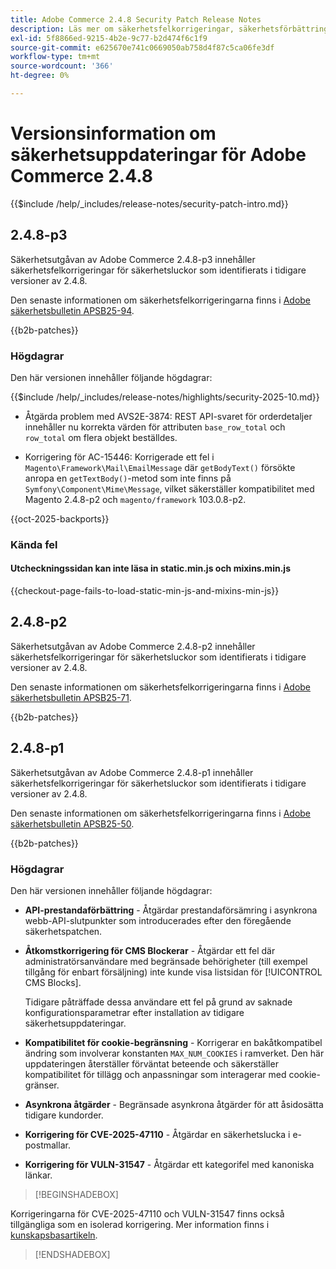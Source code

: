```yaml
---
title: Adobe Commerce 2.4.8 Security Patch Release Notes
description: Läs mer om säkerhetsfelkorrigeringar, säkerhetsförbättringar och andra säkerhetsrelaterade uppdateringar som ingår i säkerhetsuppdateringarna för Adobe Commerce version 2.4.7.
exl-id: 5f8866ed-9215-4b2e-9c77-b2d474f6c1f9
source-git-commit: e625670e741c0669050ab758d4f87c5ca06fe3df
workflow-type: tm+mt
source-wordcount: '366'
ht-degree: 0%

---
```


# Versionsinformation om säkerhetsuppdateringar för Adobe Commerce 2.4.8

{{$include /help/_includes/release-notes/security-patch-intro.md}}

## 2.4.8-p3

Säkerhetsutgåvan av Adobe Commerce 2.4.8-p3 innehåller säkerhetsfelkorrigeringar för säkerhetsluckor som identifierats i tidigare versioner av 2.4.8.

Den senaste informationen om säkerhetsfelkorrigeringarna finns i [Adobe säkerhetsbulletin APSB25-94](https://helpx.adobe.com/se/security/products/magento/apsb25-94.html).

{{b2b-patches}}

### Högdagrar

Den här versionen innehåller följande högdagrar:

{{$include /help/_includes/release-notes/highlights/security-2025-10.md}}

* Åtgärda problem med AVS2E-3874: REST API-svaret för orderdetaljer innehåller nu korrekta värden för attributen `base_row_total` och `row_total` om flera objekt beställdes.

* Korrigering för AC-15446: Korrigerade ett fel i `Magento\Framework\Mail\EmailMessage` där `getBodyText()` försökte anropa en `getTextBody()`-metod som inte finns på `Symfony\Component\Mime\Message`, vilket säkerställer kompatibilitet med Magento 2.4.8-p2 och `magento/framework` 103.0.8-p2.

{{oct-2025-backports}}

### Kända fel

#### Utcheckningssidan kan inte läsa in static.min.js och mixins.min.js

{{checkout-page-fails-to-load-static-min-js-and-mixins-min-js}}

## 2.4.8-p2

Säkerhetsutgåvan av Adobe Commerce 2.4.8-p2 innehåller säkerhetsfelkorrigeringar för säkerhetsluckor som identifierats i tidigare versioner av 2.4.8.

Den senaste informationen om säkerhetsfelkorrigeringarna finns i [Adobe säkerhetsbulletin APSB25-71](https://helpx.adobe.com/se/security/products/magento/apsb25-71.html).

{{b2b-patches}}

## 2.4.8-p1

Säkerhetsutgåvan av Adobe Commerce 2.4.8-p1 innehåller säkerhetsfelkorrigeringar för säkerhetsluckor som identifierats i tidigare versioner av 2.4.8.

Den senaste informationen om säkerhetsfelkorrigeringarna finns i [Adobe säkerhetsbulletin APSB25-50](https://helpx.adobe.com/se/security/products/magento/apsb25-50.html).

{{b2b-patches}}

### Högdagrar

Den här versionen innehåller följande högdagrar:

* **API-prestandaförbättring** - Åtgärdar prestandaförsämring i asynkrona webb-API-slutpunkter som introducerades efter den föregående säkerhetspatchen.<!-- AC-14078 -->

* **Åtkomstkorrigering för CMS Blockerar** - Åtgärdar ett fel där administratörsanvändare med begränsade behörigheter (till exempel tillgång för enbart försäljning) inte kunde visa listsidan för [!UICONTROL CMS Blocks].

  Tidigare påträffade dessa användare ett fel på grund av saknade konfigurationsparametrar efter installation av tidigare säkerhetsuppdateringar.<!-- AC-14087 -->

* **Kompatibilitet för cookie-begränsning** - Korrigerar en bakåtkompatibel ändring som involverar konstanten `MAX_NUM_COOKIES` i ramverket. Den här uppdateringen återställer förväntat beteende och säkerställer kompatibilitet för tillägg och anpassningar som interagerar med cookie-gränser.<!-- AC-14475 -->

* **Asynkrona åtgärder** - Begränsade asynkrona åtgärder för att åsidosätta tidigare kundorder.<!-- AC-13917 -->

* **Korrigering för CVE-2025-47110** - Åtgärdar en säkerhetslucka i e-postmallar.<!-- AC-14695 -->

* **Korrigering för VULN-31547** - Åtgärdar ett kategorifel med kanoniska länkar.<!-- AC-14713 -->

>[!BEGINSHADEBOX]

Korrigeringarna för CVE-2025-47110 och VULN-31547 finns också tillgängliga som en isolerad korrigering. Mer information finns i [kunskapsbasartikeln](https://experienceleague.adobe.com/sv/docs/commerce-knowledge-base/kb/troubleshooting/known-issues-patches-attached/security-update-available-for-adobe-commerce-apsb25-50).

>[!ENDSHADEBOX]

<!-- Last updated from includes: 2025-10-22 11:16:25 -->
